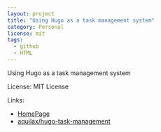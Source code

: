 ```yaml
---
layout: project
title: "Using Hugo as a task management system"
category: Personal
license: mit
tags:
  - github
  - HTML
---
```


Using Hugo as a task management system

License: MIT License

Links:

* [HomePage](https://hugo-task-management.netlify.app)
* [aquilax/hugo-task-management](https://github.com/aquilax/hugo-task-management)

